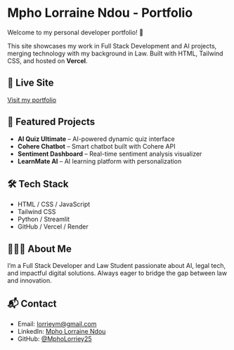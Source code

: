 # Mpho Lorraine Ndou - Portfolio

Welcome to my personal developer portfolio! 🚀

This site showcases my work in Full Stack Development and AI projects, merging technology with my background in Law. Built with HTML, Tailwind CSS, and hosted on **Vercel**.

## 🔗 Live Site

[Visit my portfolio](https://my-ai-portfolio-3fs3.vercel.app/)

## 🧩 Featured Projects

- **AI Quiz Ultimate** – AI-powered dynamic quiz interface  
- **Cohere Chatbot** – Smart chatbot built with Cohere API  
- **Sentiment Dashboard** – Real-time sentiment analysis visualizer  
- **LearnMate AI** – AI learning platform with personalization

## 🛠️ Tech Stack

- HTML / CSS / JavaScript  
- Tailwind CSS  
- Python / Streamlit  
- GitHub / Vercel / Render

## 👩🏽‍🎓 About Me

I’m a Full Stack Developer and Law Student passionate about AI, legal tech, and impactful digital solutions. Always eager to bridge the gap between law and innovation.

## 📬 Contact

- Email: lorrieym@gmail.com  
- LinkedIn: [Mpho Lorraine Ndou](https://www.linkedin.com/in/mpho-lorraine-ndou-64bbba199/)
- GitHub: [@MphoLorriey25](https://github.com/MphoLorriey25)

